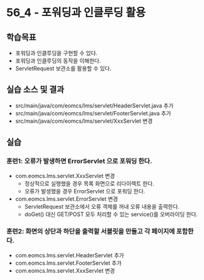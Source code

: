 # 56_4 - 포워딩과 인클루딩 활용

## 학습목표

- 포워딩과 인클루딩을 구현할 수 있다.
- 포워딩과 인클루딩의 동작을 이해한다.
- ServletRequest 보관소를 활용할 수 있다.

## 실습 소스 및 결과

- src/main/java/com/eomcs/lms/servlet/HeaderServlet.java 추가
- src/main/java/com/eomcs/lms/servlet/FooterServlet.java 추가
- src/main/java/com/eomcs/lms/servlet/XxxServlet 변경


## 실습  

### 훈련1: 오류가 발생하면 ErrorServlet 으로 포워딩 한다.

- com.eomcs.lms.servlet.XxxServlet 변경
  - 정상적으로 실행했을 경우 목록 화면으로 리다이렉트 한다.
  - 오류가 발생했을 경우 ErrorServlet 으로 포워딩 한다.
- com.eomcs.lms.servlet.ErrorServlet 변경
  - ServletRequest 보관소에서 오류 객체를 꺼내 오류 내용을 출력한다. 
  - doGet() 대신 GET/POST 모두 처리할 수 있는 service()를 오버라이딩 한다.
  
### 훈련2: 화면의 상단과 하단을 출력할 서블릿을 만들고 각 페이지에 포함한다.

- com.eomcs.lms.servlet.HeaderServlet 추가
- com.eomcs.lms.servlet.FooterServlet 추가
- com.eomcs.lms.servlet.XxxServlet 변경